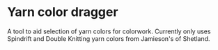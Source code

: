 # Yarn color dragger
A tool to aid selection of yarn colors for colorwork. Currently only uses Spindrift and Double Knitting yarn colors from Jamieson's of Shetland.
